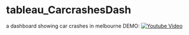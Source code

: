 # tableau_CarcrashesDash
a dashboard showing car crashes in melbourne
DEMO:
[![Youtube Video](https://www.youtube.com/watch?v=ZNgDRZdpVIw/0.jpg)](https://www.youtube.com/watch?v=ZNgDRZdpVIw)
